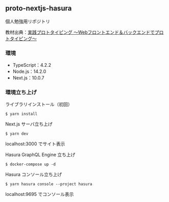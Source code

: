 ## proto-nextjs-hasura
個人勉強用リポジトリ

教材出典：[実践プロトタイピング 〜Webフロントエンド＆バックエンドでプロトタイピング〜](https://tk-rabbit-house.booth.pm/items/2381995)

### 環境
- TypeScript：4.2.2
- Node.js：14.2.0
- Next.js：10.0.7

### 環境立ち上げ
ライブラリインストール（初回）
```
$ yarn install
```

Next.js サーバ立ち上げ
```
$ yarn dev
```
localhost:3000 でサイト表示

Hasura GraphQL Engine 立ち上げ
```
$ docker-compose up -d
```

Hasura コンソール立ち上げ
```
$ yarn hasura console --project hasura
```
localhost:9695 でコンソール表示
